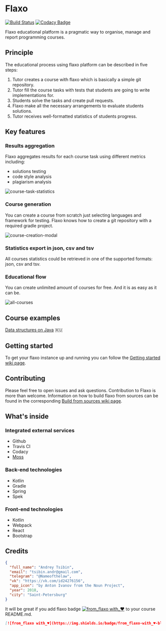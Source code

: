 # Flaxo
[![Build Status](https://travis-ci.org/tcibinan/flaxo.svg?branch=dev)](https://travis-ci.org/tcibinan/flaxo)
[![Codacy Badge](https://api.codacy.com/project/badge/Grade/5b599e5082814d26b34c778670c9985c)](https://www.codacy.com/app/NameOfTheLaw/flaxo?utm_source=github.com&amp;utm_medium=referral&amp;utm_content=tcibinan/flaxo&amp;utm_campaign=Badge_Grade)

Flaxo educational platform is a pragmatic way to organise, manage and report programming courses.

## Principle

The educational process using flaxo platform can be described in five steps:

1. Tutor creates a course with flaxo which is basically a simple git repository.
2. Tutor fill the course tasks with tests that students are going to write implementations for.
3. Students solve the tasks and create pull requests.
4. Flaxo make all the necessary arrangements to evaluate students solutions.
5. Tutor receives well-formatted statistics of students progress.

## Key features

### Results aggregation

Flaxo aggregates results for each course task using different metrics including: 

- solutions testing
- code style analysis
- plagiarism analysis

![course-task-statistics](https://github.com/tcibinan/flaxo/raw/dev/screenshots/course-task.png)

### Course generation

You can create a course from scratch just selecting languages and framework for testing.
Flaxo knows how to create a git repository with a required gradle project.

![course-creation-modal](https://github.com/tcibinan/flaxo/raw/dev/screenshots/course-creation-modal.png)

### Statistics export in json, csv and tsv

All courses statistics could be retrieved in one of the supported formats: json, csv and tsv.

### Educational flow

You can create unlimited amount of courses for free. And it is as easy as it can be.

![all-courses](https://github.com/tcibinan/flaxo/raw/dev/screenshots/all-courses.png)

## Course examples

[Data structures on Java](https://github.com/tcibinan/data-structures-course) :ru:

## Getting started

To get your flaxo instance up and running you can follow the [Getting started wiki page](https://github.com/tcibinan/flaxo/wiki/Getting-started).

## Contributing

Please feel free to open issues and ask questions. Contribution to Flaxo is more than welcome.
Information on how to build flaxo from sources can be found in the corresponding 
[Build from sources wiki page](https://github.com/tcibinan/flaxo/wiki/Build-from-sources).

## What's inside

### Integrated external services

- Github
- Travis CI
- Codacy
- [Moss](https://theory.stanford.edu/~aiken/moss/)

### Back-end technologies

- Kotlin
- Gradle
- Spring
- Spek

### Front-end technologies

- Kotlin
- Webpack
- React
- Bootstrap

## Credits

```json
{ 
  "full_name": "Andrey Tsibin",
  "email": "tsibin.andr@gmail.com",
  "telegram": "@Nameofthelaw",
  "vk": "https://vk.com/id24276156",
  "app_icon": "by Anton Ivanov from the Noun Project",
  "year": 2018,
  "city": "Saint-Petersburg"
}
```

It will be great if you add flaxo badge [![from_flaxo with_♥](https://img.shields.io/badge/from_flaxo-with_♥-blue.svg)](https://github.com/tcibinan/flaxo) to your course README.md.

```markdown
[![from_flaxo with_♥](https://img.shields.io/badge/from_flaxo-with_♥-blue.svg)](https://github.com/tcibinan/flaxo)
```
